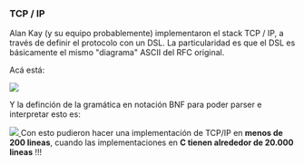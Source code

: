### []()TCP / IP
Alan Kay (y su equipo probablemente) implementaron el stack TCP / IP, a través de definir el protocolo con un DSL.
La particularidad es que el DSL es básicamente el mismo "diagrama" ASCII del RFC original.

Acá está:


[![](https://sites.google.com/site/programacionhm/_/rsrc/1402153838829/conceptos/dsls/domainspecificlanguage/tcpheader.png)
](conceptos-dsls-domainspecificlanguage-tcpheader-png?attredirects=0)

Y la definción de la gramática en notación BNF para poder parser e interpretar esto es:


[![](https://sites.google.com/site/programacionhm/_/rsrc/1402153838796/conceptos/dsls/domainspecificlanguage/diagramcode.png)
](conceptos-dsls-domainspecificlanguage-diagramcode-png?attredirects=0)
Con esto pudieron hacer una implementación de TCP/IP en **menos de 200 lineas**, cuando las implementaciones en **C tienen alrededor de 20.000 lineas** !!!